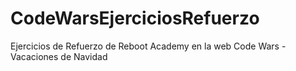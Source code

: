 # CodeWarsEjerciciosRefuerzo
Ejercicios de Refuerzo de Reboot Academy en la web Code Wars - Vacaciones de Navidad
